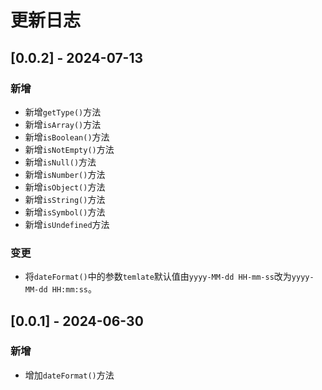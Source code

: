 # 更新日志

## [0.0.2] - 2024-07-13

### 新增

- 新增`getType()`方法
- 新增`isArray()`方法
- 新增`isBoolean()`方法
- 新增`isNotEmpty()`方法
- 新增`isNull()`方法
- 新增`isNumber()`方法
- 新增`isObject()`方法
- 新增`isString()`方法
- 新增`isSymbol()`方法
- 新增`isUndefined`方法

### 变更

- 将`dateFormat()`中的参数`temlate`默认值由`yyyy-MM-dd HH-mm-ss`改为`yyyy-MM-dd HH:mm:ss`。

## [0.0.1] - 2024-06-30

### 新增

- 增加`dateFormat()`方法